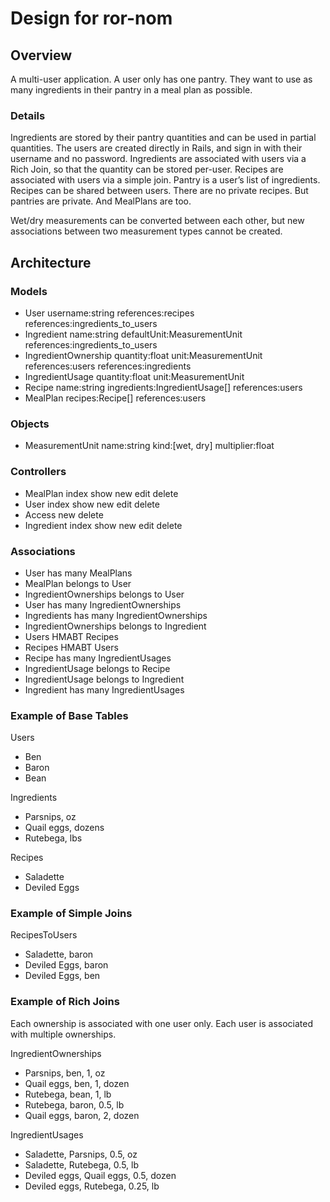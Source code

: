 # Design for ror-nom

## Overview
A multi-user application. A user only has one pantry. They want to use as many ingredients in their pantry in a meal plan as possible.

### Details
Ingredients are stored by their pantry quantities and can be used in partial quantities. The users are created directly in Rails, and sign in with their username and no password. Ingredients are associated with users via a Rich Join, so that the quantity can be stored per-user. Recipes are associated with users via a simple join. Pantry is a user’s list of ingredients.  Recipes can be shared between users. There are no private recipes. But pantries are private. And MealPlans are too. 

Wet/dry measurements can be converted between each other, but new associations between two measurement types cannot be created. 

## Architecture

### Models
* User username:string references:recipes references:ingredients_to_users
* Ingredient name:string defaultUnit:MeasurementUnit references:ingredients_to_users
* IngredientOwnership quantity:float unit:MeasurementUnit references:users references:ingredients
* IngredientUsage quantity:float unit:MeasurementUnit
* Recipe name:string ingredients:IngredientUsage[] references:users 
* MealPlan recipes:Recipe[] references:users

### Objects
* MeasurementUnit name:string kind:[wet, dry] multiplier:float

### Controllers
* MealPlan index show new edit delete
* User index show new edit delete
* Access new delete
* Ingredient index show new edit delete

### Associations
* User has many MealPlans
* MealPlan belongs to User
* IngredientOwnerships belongs to User
* User has many IngredientOwnerships
* Ingredients has many IngredientOwnerships
* IngredientOwnerships belongs to Ingredient 
* Users HMABT Recipes
* Recipes HMABT Users
* Recipe has many IngredientUsages
* IngredientUsage belongs to Recipe
* IngredientUsage belongs to Ingredient
* Ingredient has many IngredientUsages

### Example of Base Tables
Users
* Ben
* Baron
* Bean

Ingredients
* Parsnips, oz
* Quail eggs, dozens
* Rutebega, lbs

Recipes
* Saladette
* Deviled Eggs

### Example of Simple Joins

RecipesToUsers
* Saladette, baron
* Deviled Eggs, baron
* Deviled Eggs, ben

### Example of Rich Joins
Each ownership is associated with one user only. Each user is associated with multiple ownerships. 

IngredientOwnerships
* Parsnips, ben, 1, oz
* Quail eggs, ben, 1, dozen
* Rutebega, bean, 1, lb
* Rutebega, baron, 0.5, lb
* Quail eggs, baron, 2, dozen

IngredientUsages
* Saladette, Parsnips, 0.5, oz
* Saladette, Rutebega, 0.5, lb
* Deviled eggs, Quail eggs, 0.5, dozen
* Deviled eggs, Rutebega, 0.25, lb




